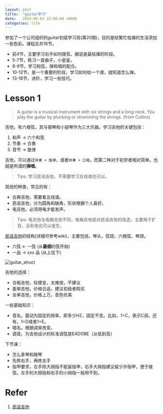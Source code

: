 ```yaml
---
layout: post
title:  "guitar学习"
date:   2018-09-03 22:00:00 +0800
categories: life
---
```

参加了一个公司组织的guitar初级学习班(第20期)，目的是给繁忙枯燥的生活添加一些色彩。课程总共16节。

* 前4节，主要学习右手如何拨弦，据说是最枯燥的阶段。
* 5-7节，练习一首曲子，小星星。
* 8-9节，学习和弦，弹和唱的配合。
* 10-12节，是一个重要的阶段，学习如何给一个谱，就知道怎么弹。
* 13-16节，进阶，学习一些技巧。

# Lesson 1

> A guitar is a musical instrument with six strings and a long neck. You play the guitar by plucking or strumming the strings. (from Collins)

吉他，有六根弦，其与钢琴和小提琴作为三大乐器。学习吉他的关键包括：

1. 和声 -> 六个和弦
2. 节奏 -> 合奏
3. 音节 -> 旋律

吉他，可以通过`伴奏 + 旋律`，或者`伴奏 + 口唱`，而第二种对于初学者相对简单。也就是所谓的**弹唱**。

> Tips: 学习民谣吉他，不需要学习五线谱也可以。

其他的种类，常见的有：

* 古典吉他，需要看五线谱。
* 民谣吉他，分为圆角和缺角，形状根据个人喜好。
* 电吉他，必须用电才能发声。

> Tips: 电吉他与电箱吉他不同，电箱吉他是对民谣吉他的改造，主要用于扩音，没有电也可以发生。

[民谣吉他]的结构(详细可参考wiki)，主要包括，琴头，弦钮，六根弦，琴颈。

* 六弦 <- 一弦 (从**最细**的弦开始)
* 一品 -> xxx 品 (从上往下)

![guitar_struct](https://github.com/gerryyang/mac-utils/raw/master/tools/VPS/jekyll/my-jekyll-project/assets/images/201809/guitar_struct.png)

吉他的选择：

* 合板吉他，较便宜，太难按，不建议
* 面单吉他，价格合适，建议初级者购买
* 全单吉他，价格上万，音色优美

一些基础知识：

* 音名。震动为固定的频率，即多少HZ，固定不变。比如，1=C，表示C调。还有，1=D或者1=E。
* 唱名。根据调来改变。
* 调音。为吉他设计的标准调弦是EADGBE（从低到高）

下节课：
* 怎么拿琴和拨琴
* 先练右手，再练左手
* 指甲要求，左手除大拇指不能留指甲，右手大拇指建议留少许指甲，便于拨弦。左手的大拇指和右手的小拇指一般用不到。

# Refer

1. [民谣吉他]


[民谣吉他]: https://zh.wikipedia.org/wiki/%E6%B0%91%E8%B0%A3%E5%90%89%E4%BB%96

